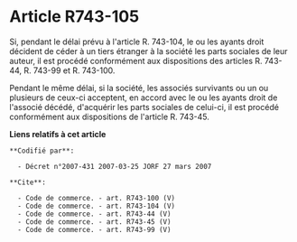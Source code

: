 # Article R743-105

Si, pendant le délai prévu à l'article R. 743-104, le ou les ayants droit décident de céder à un tiers étranger à la société
les parts sociales de leur auteur, il est procédé conformément aux dispositions des articles R. 743-44, R. 743-99 et R.
743-100.

Pendant le même délai, si la société, les associés survivants ou un ou plusieurs de ceux-ci acceptent, en accord avec le ou
les ayants droit de l'associé décédé, d'acquérir les parts sociales de celui-ci, il est procédé conformément aux dispositions
de l'article R. 743-45.

**Liens relatifs à cet article**

	**Codifié par**:

	  - Décret n°2007-431 2007-03-25 JORF 27 mars 2007

	**Cite**:

	  - Code de commerce. - art. R743-100 (V)
	  - Code de commerce. - art. R743-104 (V)
	  - Code de commerce. - art. R743-44 (V)
	  - Code de commerce. - art. R743-45 (V)
	  - Code de commerce. - art. R743-99 (V)

